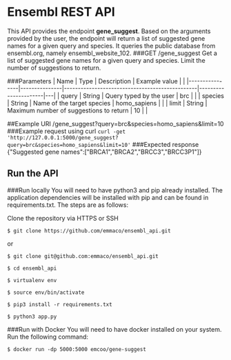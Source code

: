 # Ensembl REST API

This API provides the endpoint **gene_suggest**. Based on the arguments provided by the user, the endpoint will return a list of suggested gene names for a given query and species.  It queries the public database from ensembl.org, namely ensembl_website_102.
###GET /gene_suggest
Get a list of suggested gene names for a given query and species. Limit the number of suggestions to return.

###Parameters
|     Name       |     Type      |     Description                                |     Example value    |   |
|----------------|---------------|------------------------------------------------|----------------------|---|
|     query      |     String    |     Query typed by the user                    |     brc              |   |
|     species    |     String    |     Name of the target species                 |     homo_sapiens     |   |
|     limit      |     String    |     Maximum number of suggestions to return    |     10               |   |


##Example URI 
/gene_suggest?query=brc&species=homo_sapiens&limit=10
###Example request using curl
`curl -get 'http://127.0.0.1:5000/gene_suggest?query=brc&species=homo_sapiens&limit=10'`
###Expected response
{"Suggested gene names":["BRCA1","BRCA2","BRCC3","BRCC3P1"]}


## Run the API
###Run locally
You will need to have python3 and pip already installed. The application dependencies will be installed with pip and can be found in requirements.txt. The steps are as follows: 

Clone the repository via HTTPS or SSH

`$ git clone https://github.com/emmaco/ensembl_api.git`

or

`$ git clone git@github.com:emmaco/ensembl_api.git`

`$ cd ensembl_api`

`$ virtualenv env`

`$ source env/bin/activate`

`$ pip3 install -r requirements.txt`

`$ python3 app.py`

###Run with Docker
You will need to have docker installed on your system. Run the following command:

`$ docker run -dp 5000:5000 emcoo/gene-suggest`






